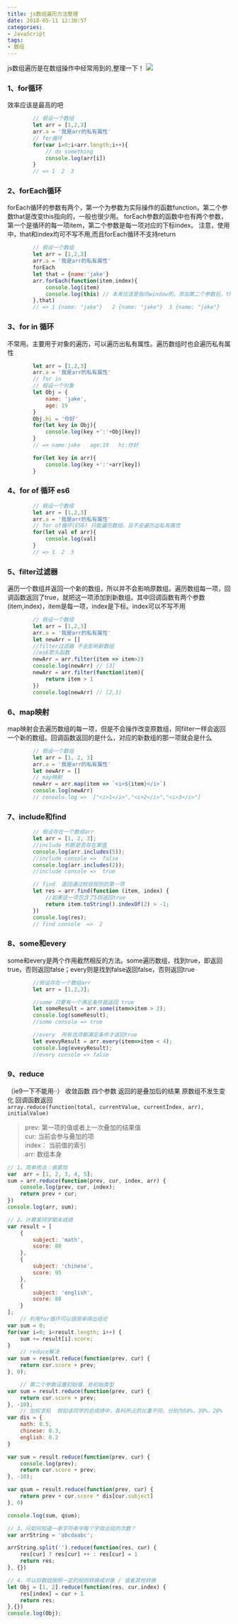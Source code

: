 ```yaml
---
title: js数组遍历方法整理
date: 2018-05-11 12:30:57
categories:  
- JavaScript
tags:
- 数组
---
```

js数组遍历是在数组操作中经常用到的,整理一下！
![](http://image.icey.cc/2018-10-07-003821.jpg)
<!-- more -->

### 1、for循环
效率应该是最高的吧

```` javascript
        // 假设一个数组 
        let arr = [1,2,3]
        arr.a = '我是arr的私有属性'    
        // for循环
        for(var i=0;i<arr.length;i++){
            // do something
            console.log(arr[i])
        }
        // => 1  2  3
````

### 2、forEach循环
forEach循环的参数有两个，第一个为参数为实际操作的函数function，第二个参数that是改变this指向的，一般也很少用。
forEach参数的函数中也有两个参数，第一个是循环的每一项item，第二个参数是每一项对应的下标index。
注意，使用中，that和index均可不写不用,而且forEach循环不支持return

```` javascript
        // 假设一个数组 
        let arr = [1,2,3]
        arr.a = '我是arr的私有属性'
        forEach
        let that = {name:'jake'}
        arr.forEach(function(item,index){
            console.log(item)
            console.log(this) // 本来应该是指向window的，添加第二个参数后，this指向改变了
        },that)
        // => 1 {name: "jake"}   2 {name: "jake"}  3 {name: "jake"}

````

### 3、for in 循环
不常用。主要用于对象的遍历，可以遍历出私有属性。遍历数组时也会遍历私有属性
```` javascript
        let arr = [1,2,3]
        arr.a = '我是arr的私有属性'
        // for in 
        // 假设一个对象
        let Obj = {
            name: 'jake',
            age: 19
        }
        Obj.hi = '你好'
        for(let key in Obj){
            console.log(key +':'+Obj[key])
        }
        // => name:jake   age:19   hi:你好

        for(let key in arr){
            console.log(key +':'+arr[key])        
        }
````

### 4、for of 循环 es6

```` javascript
        // 假设一个数组 
        let arr = [1,2,3]
        arr.a = '我是arr的私有属性'
        // for of循环(ES6) 只能遍历数组，且不会遍历出私有属性
        for(let val of arr){
            console.log(val)
        }
        // => 1  2  3
````

### 5、filter过滤器
遍历一个数组并返回一个新的数组，所以并不会影响原数组。遍历数组每一项，回调函数返回了true，就把这一项添加到新数组。其中回调函数有两个参数(item,index)，item是每一项，index是下标。index可以不写不用

```` javascript
        // 假设一个数组 
        let arr = [1,2,3]
        arr.a = '我是arr的私有属性'
        let newArr = []
        //filter过滤器 不会影响新数组
        //es6箭头函数
        newArr = arr.filter(item => item>2)    
        console.log(newArr) // [3]
        newArr = arr.filter(function(item){
            return item > 1
        })
        console.log(newArr) // [2,3]

````

### 6、map映射
map映射会去遍历数组的每一项，但是不会操作改变原数组，同filter一样会返回一个新的数组。回调函数返回的是什么，对应的新数组的那一项就会是什么

```` javascript
        // 假设一个数组 
        let arr = [1, 2, 3]
        arr.a = '我是arr的私有属性'
        let newArr = []
        // map映射
        newArr = arr.map(item => `<i>${item}</i>`)
        console.log(newArr)
        // console.log =>  ["<i>1</i>","<i>2</i>","<i>3</i>"]

````

### 7、include和find

```` javascript
        // 假设存在一个数组arr
        let arr = [1, 2, 3];
        //include 判断是否存在某值
        console.log(arr.includes(5));
        //include console =>  false
        console.log(arr.includes(2));
        //include console =>  true

        // find  返回通过校验规则的第一项
        let res = arr.find(function (item, index) {
            //如果这一项包含了5则返回true
            return item.toString().indexOf(2) > -1;
        })
        console.log(res);
        // find console  =>  2

````

### 8、some和every
some和every是两个作用截然相反的方法。some遍历数组，找到true，即返回true，否则返回false；every则是找到false返回false，否则返回true
```` javascript
        //假设存在一个数组arr
        let arr = [1,2,3];

        //some 只要有一个满足条件就返回 true
        let someResult = arr.some(item=>item > 2);
        console.log(someResult);
        //some console => true

        //every  所有选项都满足条件才返回true
        let evevyResult = arr.every(item=>item < 4);
        console.log(evevyResult);
        //every console => false

````

### 9、reduce  
（ie9一下不能用··）
收敛函数  四个参数  返回的是叠加后的结果  原数组不发生变化  回调函数返回  
`array.reduce(function(total, currentValue, currentIndex, arr), initialValue)`
> prev: 第一项的值或者上一次叠加的结果值  
  cur: 当前会参与叠加的项  
  index： 当前值的索引  
  arr: 数组本身
  


```` javascript
// 1、简单用法：做累加
var  arr = [1, 2, 3, 4, 5];
sum = arr.reduce(function(prev, cur, index, arr) {
    console.log(prev, cur, index);
    return prev + cur;
})
console.log(arr, sum);

// 2、计算某同学期末成绩
var result = [
    {
        subject: 'math',
        score: 88
    },
    {
        subject: 'chinese',
        score: 95
    },
    {
        subject: 'english',
        score: 80
    }
];
    // 利用for循环可以很简单得出结论
var sum = 0;
for(var i=0; i<result.length; i++) {
    sum += result[i].score;
}
    // reduce解决
var sum = result.reduce(function(prev, cur) {
    return cur.score + prev;
}, 0);

    // 第二个参数设置初始值，处初始类型
var sum = result.reduce(function(prev, cur) {
    return cur.score + prev;
}, -10);
    // 加权求和  假如该同学的总成绩中，各科所占的比重不同，分别为50%，30%，20%
var dis = {
    math: 0.5,
    chinese: 0.3,
    english: 0.2
}

var sum = result.reduce(function(prev, cur) {
    console.log(prev);
    return cur.score + prev;
}, -10);

var qsum = result.reduce(function(prev, cur) {
    return prev + cur.score * dis[cur.subject]
}, 0)

console.log(sum, qsum);

// 3、问如何知道一串字符串中每个字母出现的次数？
var arrString = 'abcdaabc';

arrString.split('').reduce(function(res, cur) {
    res[cur] ? res[cur] ++ : res[cur] = 1
    return res;
}, {})

// 4、可以将数组按照一定的规则转换成对象 / 或者其他转换
let Obj = [1, 2].reduce(function(res, cur,index) {
    res[index] = cur + 1
    return res;
},{})
console.log(Obj);

````